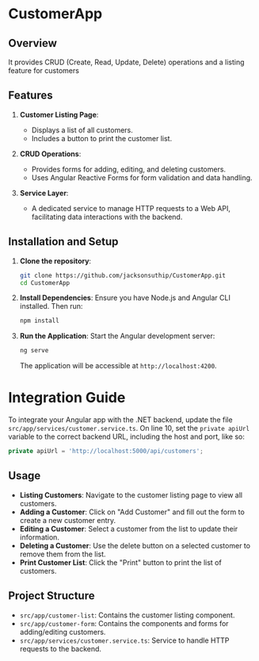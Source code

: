 
# CustomerApp

## Overview
 It provides CRUD (Create, Read, Update, Delete) operations and a listing feature for customers

## Features
1. **Customer Listing Page**:
   - Displays a list of all customers.
   - Includes a button to print the customer list.

2. **CRUD Operations**:
   - Provides forms for adding, editing, and deleting customers.
   - Uses Angular Reactive Forms for form validation and data handling.

3. **Service Layer**:
   - A dedicated service to manage HTTP requests to a Web API, facilitating data interactions with the backend.
  

## Installation and Setup
1. **Clone the repository**:
   ```bash
   git clone https://github.com/jacksonsuthip/CustomerApp.git
   cd CustomerApp
   ```

2. **Install Dependencies**:
   Ensure you have Node.js and Angular CLI installed. Then run:
   ```bash
   npm install
   ```

3. **Run the Application**:
   Start the Angular development server:
   ```bash
   ng serve
   ```
   The application will be accessible at `http://localhost:4200`.

# Integration Guide
To integrate your Angular app with the .NET backend, update the file `src/app/services/customer.service.ts`. 
On line 10, set the `private apiUrl` variable to the correct backend URL, including the host and port, like so:
```typescript
private apiUrl = 'http://localhost:5000/api/customers';
```
   
## Usage
- **Listing Customers**: Navigate to the customer listing page to view all customers.
- **Adding a Customer**: Click on "Add Customer" and fill out the form to create a new customer entry.
- **Editing a Customer**: Select a customer from the list to update their information.
- **Deleting a Customer**: Use the delete button on a selected customer to remove them from the list.
- **Print Customer List**: Click the "Print" button to print the list of customers.

## Project Structure
- `src/app/customer-list`: Contains the customer listing component.
- `src/app/customer-form`: Contains the components and forms for adding/editing customers.
- `src/app/services/customer.service.ts`: Service to handle HTTP requests to the backend.

